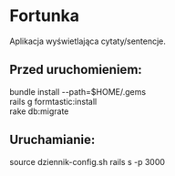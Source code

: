 # Fortunka

Aplikacja wyświetlająca cytaty/sentencje.


## Przed uruchomieniem:

bundle install --path=$HOME/.gems <br />
rails g formtastic:install <br />
rake db:migrate

## Uruchamianie:

source dziennik-config.sh
rails s -p 3000
